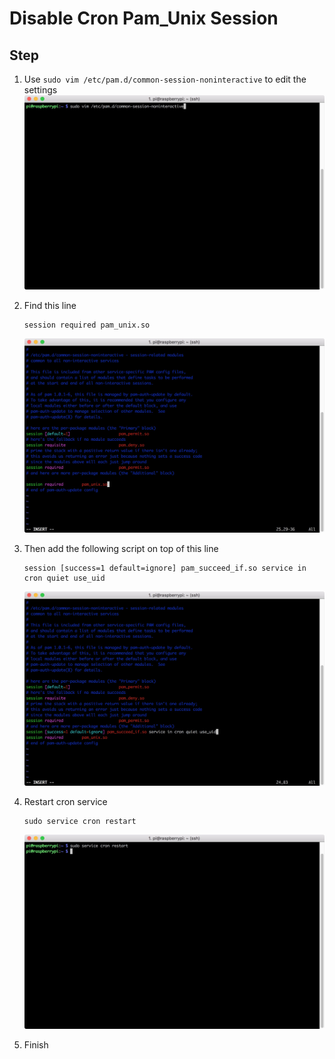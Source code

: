 # Disable Cron Pam_Unix Session

## Step
1. Use ```sudo vim /etc/pam.d/common-session-noninteractive``` to edit the settings
![](static/image/12/img_1.jpg)

2. Find this line
    ```
    session required pam_unix.so
    ```
    ![](static/image/12/img_2.jpg)

3. Then add the following script on top of this line
    ```
    session [success=1 default=ignore] pam_succeed_if.so service in cron quiet use_uid
    ```
    ![](static/image/12/img_3.jpg)

4. Restart cron service
    ```
    sudo service cron restart
    ```
    ![](static/image/12/img_4.jpg)
    
5. Finish
